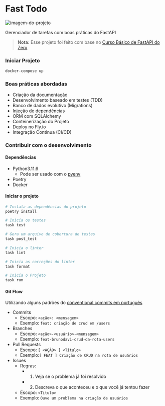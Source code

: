 # Fast Todo

![imagem-do-projeto](/images/imagem-do-projeto)

Gerenciador de tarefas com boas práticas do FastAPI

> **Nota:** Esse projeto foi feito com base no
> [Curso Básico de FastAPI do Zero](https://fastapidozero.dunossauro.com)


### Iniciar Projeto
```sh
docker-compose up
```

### Boas práticas abordadas
- Criação da documentação
- Desenvolvimento baseado em testes (TDD)
- Banco de dados evolutivo (Migrations)
- Injeção de dependências
- ORM com SQLAlchemy
- Conteinerização do Projeto
- Deploy no Fly.io
- Integração Continua (CI/CD)

### Contribuir com o desenvolvimento

#### Dependências
- Python3.11.6
  - Pode ser usado com o [pyenv](https://github.com/pyenv/pyenv)
- Poetry
- Docker


#### Iniciar o projeto
```sh
# Instala as dependências do projeto
poetry install

# Inicia os testes
task test

# Gera um arquivo de cobertura de testes
task post_test

# Inicia o linter
task lint

# Inicia as correções do linter
task format

# Inicia o Projeto
task run
```

#### Git Flow

Utilizando alguns padrões do
[conventional commits em português](https://www.conventionalcommits.org/pt-br/v1.0.0)

- Commits
  - Escopo: `<ação>: <mensagem>`
  - Exemplo: `feat: criação de crud em /users`
- Branches
  - Escopo: `<ação>-<usuário>-<mensagem>`
  - Exemplo: `feat-brunodavi-crud-da-rota-users`
- Pull Requests
  - Escopo: `[ <AÇÃO> ] <Titulo>`
  - Exemplo:`[ FEAT ] Criação de CRUD na rota de usuários`
- Issues
  - Regras: 
    - 1. Veja se o problema já foi resolvido
    - 2. Descreva o que aconteceu e o que você já tentou fazer
  - Escopo: `<Titulo>`
  - Exemplo: `Ouve um problema na criação de usuários`
